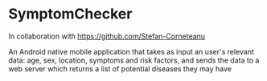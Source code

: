 # SymptomChecker

In collaboration with https://github.com/Stefan-Corneteanu

An Android native mobile application that takes as input an user's relevant data: age, sex, location, symptoms and risk factors, and sends the data to a web server which returns a list of potential diseases they may have
